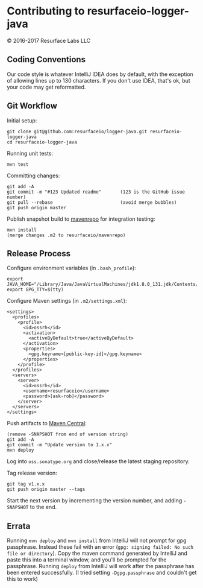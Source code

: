 # Contributing to resurfaceio-logger-java
&copy; 2016-2017 Resurface Labs LLC

## Coding Conventions

Our code style is whatever IntelliJ IDEA does by default, with the exception of allowing lines up to 130 characters.
If you don't use IDEA, that's ok, but your code may get reformatted.

## Git Workflow 

Initial setup: 

```
git clone git@github.com:resurfaceio/logger-java.git resurfaceio-logger-java
cd resurfaceio-logger-java
```

Running unit tests:

```
mvn test
```

Committing changes:

```
git add -A
git commit -m "#123 Updated readme"       (123 is the GitHub issue number)
git pull --rebase                         (avoid merge bubbles)
git push origin master
```

Publish snapshot build to [mavenrepo](https://github.com/resurfaceio/mavenrepo) for integration testing:

```
mvn install
(merge changes .m2 to resurfaceio/mavenrepo)
```

## Release Process

Configure environment variables (in `.bash_profile`):

```
export JAVA_HOME="/Library/Java/JavaVirtualMachines/jdk1.8.0_131.jdk/Contents/Home"
export GPG_TTY=$(tty)
```

Configure Maven settings (in `.m2/settings.xml`):

```
<settings>
  <profiles>
    <profile>
      <id>ossrh</id>
      <activation>
        <activeByDefault>true</activeByDefault>
      </activation>
      <properties>
        <gpg.keyname>[public-key-id]</gpg.keyname>
      </properties>
    </profile>
  </profiles>
  <servers>
    <server>
      <id>ossrh</id>
      <username>resurfaceio</username>
      <password>[ask-rob]</password>
    </server>
  </servers>
</settings>
```

Push artifacts to [Maven Central](https://search.maven.org/):

```
(remove -SNAPSHOT from end of version string)
git add -A
git commit -m "Update version to 1.x.x"
mvn deploy
```

Log into `oss.sonatype.org` and close/release the latest staging repository.

Tag release version:

```
git tag v1.x.x
git push origin master --tags
```

Start the next version by incrementing the version number, and adding `-SNAPSHOT` to the end.

## Errata

Running `mvn deploy` and `mvn install` from IntelliJ will not prompt for gpg passphrase.
Instead these fail with an error (`gpg: signing failed: No such file or directory`).
Copy the maven command generated by IntelliJ and paste this into a terminal window, and you'll be prompted for the passphrase.
Running `deploy` from IntelliJ will work after the passphrase has been entered successfully.
(I tried setting `-Dgpg.passphrase` and couldn't get this to work)